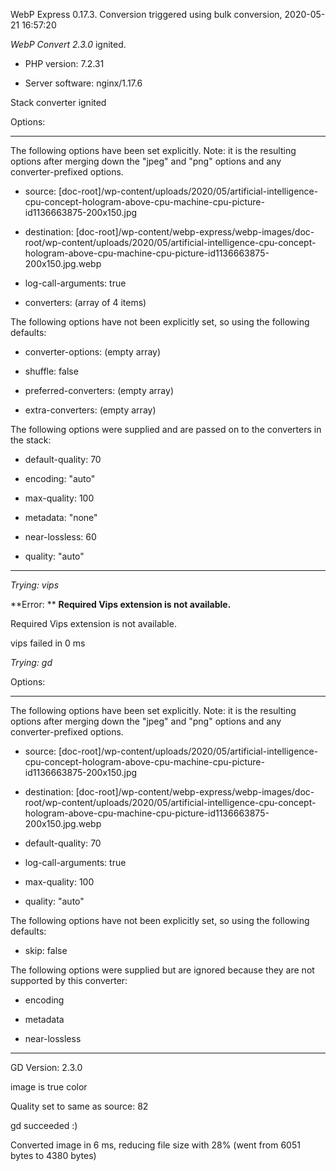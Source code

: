 WebP Express 0.17.3. Conversion triggered using bulk conversion, 2020-05-21 16:57:20

*WebP Convert 2.3.0*  ignited.
- PHP version: 7.2.31
- Server software: nginx/1.17.6

Stack converter ignited

Options:
------------
The following options have been set explicitly. Note: it is the resulting options after merging down the "jpeg" and "png" options and any converter-prefixed options.
- source: [doc-root]/wp-content/uploads/2020/05/artificial-intelligence-cpu-concept-hologram-above-cpu-machine-cpu-picture-id1136663875-200x150.jpg
- destination: [doc-root]/wp-content/webp-express/webp-images/doc-root/wp-content/uploads/2020/05/artificial-intelligence-cpu-concept-hologram-above-cpu-machine-cpu-picture-id1136663875-200x150.jpg.webp
- log-call-arguments: true
- converters: (array of 4 items)

The following options have not been explicitly set, so using the following defaults:
- converter-options: (empty array)
- shuffle: false
- preferred-converters: (empty array)
- extra-converters: (empty array)

The following options were supplied and are passed on to the converters in the stack:
- default-quality: 70
- encoding: "auto"
- max-quality: 100
- metadata: "none"
- near-lossless: 60
- quality: "auto"
------------


*Trying: vips* 

**Error: ** **Required Vips extension is not available.** 
Required Vips extension is not available.
vips failed in 0 ms

*Trying: gd* 

Options:
------------
The following options have been set explicitly. Note: it is the resulting options after merging down the "jpeg" and "png" options and any converter-prefixed options.
- source: [doc-root]/wp-content/uploads/2020/05/artificial-intelligence-cpu-concept-hologram-above-cpu-machine-cpu-picture-id1136663875-200x150.jpg
- destination: [doc-root]/wp-content/webp-express/webp-images/doc-root/wp-content/uploads/2020/05/artificial-intelligence-cpu-concept-hologram-above-cpu-machine-cpu-picture-id1136663875-200x150.jpg.webp
- default-quality: 70
- log-call-arguments: true
- max-quality: 100
- quality: "auto"

The following options have not been explicitly set, so using the following defaults:
- skip: false

The following options were supplied but are ignored because they are not supported by this converter:
- encoding
- metadata
- near-lossless
------------

GD Version: 2.3.0
image is true color
Quality set to same as source: 82
gd succeeded :)

Converted image in 6 ms, reducing file size with 28% (went from 6051 bytes to 4380 bytes)
